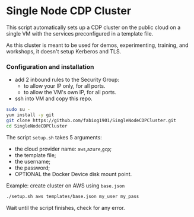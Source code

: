 # Single Node CDP Cluster 

This script automatically sets up a CDP cluster on the public cloud on a single VM with the services preconfigured in a template file.

As this cluster is meant to be used for demos, experimenting, training, and workshops, it doesn't setup Kerberos and TLS.

### Configuration and installation

- add 2 inbound rules to the Security Group:
  - to allow your IP only, for all ports.
  - to allow the VM's own IP, for all ports.
- ssh into VM and copy this repo.

```bash
sudo su -
yum install -y git
git clone https://github.com/fabiog1901/SingleNodeCDPCluster.git
cd SingleNodeCDPCluster
```

The script `setup.sh` takes 5 arguments:
- the cloud provider name: `aws`,`azure`,`gcp`;
- the template file;
- the username;
- the password;
- OPTIONAL the Docker Device disk mount point.

Example: create cluster on AWS using `base.json`

```bash
./setup.sh aws templates/base.json my_user my_pass
```

Wait until the script finishes, check for any error.
